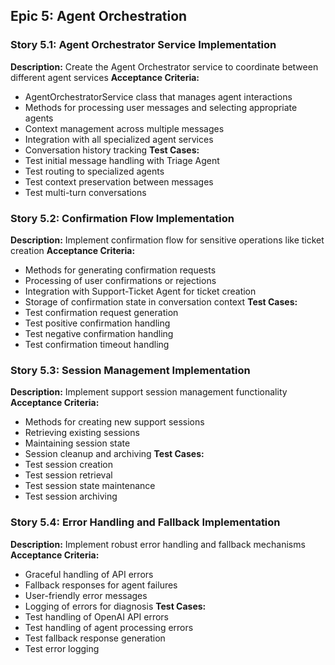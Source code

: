 ## Epic 5: Agent Orchestration

### Story 5.1: Agent Orchestrator Service Implementation
**Description:** Create the Agent Orchestrator service to coordinate between different agent services
**Acceptance Criteria:**
- AgentOrchestratorService class that manages agent interactions
- Methods for processing user messages and selecting appropriate agents
- Context management across multiple messages
- Integration with all specialized agent services
- Conversation history tracking
**Test Cases:**
- Test initial message handling with Triage Agent
- Test routing to specialized agents
- Test context preservation between messages
- Test multi-turn conversations

### Story 5.2: Confirmation Flow Implementation
**Description:** Implement confirmation flow for sensitive operations like ticket creation
**Acceptance Criteria:**
- Methods for generating confirmation requests
- Processing of user confirmations or rejections
- Integration with Support-Ticket Agent for ticket creation
- Storage of confirmation state in conversation context
**Test Cases:**
- Test confirmation request generation
- Test positive confirmation handling
- Test negative confirmation handling
- Test confirmation timeout handling

### Story 5.3: Session Management Implementation
**Description:** Implement support session management functionality
**Acceptance Criteria:**
- Methods for creating new support sessions
- Retrieving existing sessions
- Maintaining session state
- Session cleanup and archiving
**Test Cases:**
- Test session creation
- Test session retrieval
- Test session state maintenance
- Test session archiving

### Story 5.4: Error Handling and Fallback Implementation
**Description:** Implement robust error handling and fallback mechanisms
**Acceptance Criteria:**
- Graceful handling of API errors
- Fallback responses for agent failures
- User-friendly error messages
- Logging of errors for diagnosis
**Test Cases:**
- Test handling of OpenAI API errors
- Test handling of agent processing errors
- Test fallback response generation
- Test error logging